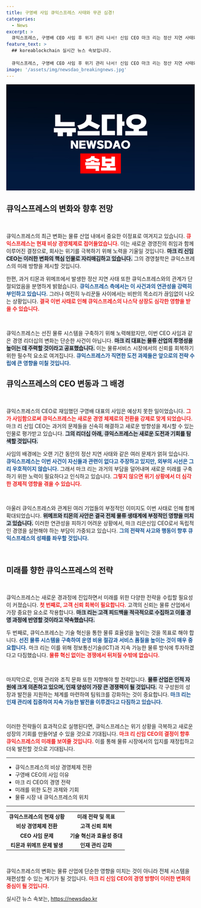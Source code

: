 ```yaml
---
title: 구영배 사임 큐익스프레스 사태와 무관 심경!
categories:
  - News
excerpt: >
  큐익스프레스, 구영배 CEO 사임 후 위기 관리 나서! 신임 CEO 마크 리는 정산 지연 사태와의 무관함을 주장하며 비상 경영체제에 돌입. 그러나 큐텐의 전략은 과연 실패의 책임을 외면하는 꼬리 자르기일까? 클릭해 진실을 파헤쳐보세요!
feature_text: >
  ## koreablockchain 실시간 뉴스 속보입니다.

  큐익스프레스, 구영배 CEO 사임 후 위기 관리 나서! 신임 CEO 마크 리는 정산 지연 사태와의 무관함을 주장하며 비상 경영체제에 돌입. 그러나 큐텐의 전략은 과연 실패의 책임을 외면하는 꼬리 자르기일까? 클릭해 진실을 파헤쳐보세요!
image: '/assets/img/newsdao_breakingnews.jpg'
---
```


<p><img src="/assets/img/newsdao_breakingnews.jpg" alt="koreablockchain 속보" /></p>

<h2 data-ke-size="size26">큐익스프레스의 변화와 향후 전망</h2>

<p data-ke-size="size16">&nbsp;</p>

<p>큐익스프레스의 최근 변화는 물류 산업 내에서 중요한 이정표로 여겨지고 있습니다. <b><span style="color: #ee2323;">큐익스프레스는 현재 비상 경영체제로 접어들었습니다.</span></b> 이는 새로운 경영진의 취임과 함께 이루어진 결정으로, 회사는 위기를 극복하기 위해 노력을 기울일 것입니다. <b><span style="background-color: #21538527;">마크 리 신임 CEO는 이러한 변화의 핵심 인물로 자리매김하고 있습니다.</span></b> 그의 경영철학은 큐익스프레스의 미래 방향을 제시할 것입니다. </p>

<p>한편, 과거 티몬과 위메프에서 발생한 정산 지연 사태 또한 큐익스프레스와의 관계가 단절되었음을 분명하게 밝혔습니다. <b><span style="color: #1a5490;">큐익스프레스 측에서는 이 사건과의 연관성을 강력히 부인하고 있습니다.</span></b> 그러나 여전히 누리꾼들 사이에서는 비판의 목소리가 끊임없이 나오는 상황입니다. <b><span style="color: #ee2323;">결국 이번 사태로 인해 큐익스프레스의 나스닥 상장도 심각한 영향을 받을 수 있습니다.</span></b></p>

<p data-ke-size="size16">&nbsp;</p>

<p>큐익스프레스는 선진 물류 시스템을 구축하기 위해 노력해왔지만, 이번 CEO 사임과 같은 경영 리더십의 변화는 단순한 사건이 아닙니다. <b><span style="background-color: #21538527;">마크 리 대표는 물류 산업의 투명성을 높이는 데 주력할 것이라고 공표했습니다.</span></b> 이는 물류서비스 시장에서의 신뢰를 회복하기 위한 필수적 요소로 여겨집니다. <b><span style="color: #1a5490;">큐익스프레스가 직면한 도전 과제들은 앞으로의 전략 수립에 큰 영향을 미칠 것입니다.</span></b> </p>

<h2 data-ke-size="size26">큐익스프레스의 CEO 변동과 그 배경</h2>

<p data-ke-size="size16">&nbsp;</p>

<p>큐익스프레스의 CEO로 재임했던 구영배 대표의 사임은 예상치 못한 일이었습니다. <b><span style="color: #ee2323;">그가 사임함으로써 큐익스프레스는 새로운 경영 체제로의 전환을 강제로 맞게 되었습니다.</span></b> 마크 리 신임 CEO는 과거의 문제들을 신속히 해결하고 새로운 방향성을 제시할 수 있는 인물로 평가받고 있습니다. <b><span style="background-color: #21538527;">그의 리더십 아래, 큐익스프레스는 새로운 도전과 기회를 탐색할 것입니다.</span></b> </p>

<p>사임의 배경에는 오랜 기간 동안의 정산 지연 사태와 같은 여러 문제가 얽혀 있습니다. <b><span style="color: #1a5490;">큐익스프레스는 이번 사건이 자신들과 관련이 없다고 주장하고 있지만, 외부의 시선은 그리 우호적이지 않습니다.</span></b> 그래서 마크 리는 과거의 부담을 덜어내며 새로운 미래를 구축하기 위한 노력이 필요하다고 인식하고 있습니다. <b><span style="color: #ee2323;">그렇지 않으면 위기 상황에서 더 심각한 경제적 영향을 겪을 수 있습니다.</span></b></p>

<p data-ke-size="size16">&nbsp;</p>

<p>아울러 큐익스프레스와 관계된 여러 기업들의 부정적인 이미지도 이번 사태로 인해 함께 확대되었습니다. <b><span style="background-color: #21538527;">위메프와 티몬의 사안은 결국 전체 물류 생태계에 부정적인 영향을 미치고 있습니다.</span></b> 이러한 연관성을 피하기 어려운 상황에서, 마크 리은신임 CEO로서 독립적인 경영을 실현해야 하는 부담이 가중되고 있습니다. <b><span style="color: #1a5490;">그의 전략적 사고와 행동이 향후 큐익스프레스의 성패를 좌우할 것입니다.</span></b></p>

<p data-ke-size="size16">&nbsp;</p>

<h2 data-ke-size="size26">미래를 향한 큐익스프레스의 전략</h2>

<p data-ke-size="size16">&nbsp;</p>

<p>큐익스프레스는 새로운 경과정에 진입하면서 미래를 위한 다양한 전략을 수립할 필요성이 커졌습니다. <b><span style="color: #ee2323;">첫 번째로, 고객 신뢰 회복이 필요합니다.</span></b> 고객의 신뢰는 물류 산업에서 가장 중요한 요소로 작용합니다. <b><span style="background-color: #21538527;">마크 리는 고객 피드백을 적극적으로 수집하고 이를 경영 과정에 반영할 것이라고 약속했습니다.</span></b> </p>

<p>두 번째로, 큐익스프레스는 기술 혁신을 통한 물류 효율성을 높이는 것을 목표로 해야 합니다. <b><span style="color: #1a5490;">선진 물류 시스템을 구축하여 운영 비용 절감과 서비스 품질을 높이는 것이 매우 중요합니다.</span></b> 마크 리는 이를 위해 정보통신기술(ICT)과 지속 가능한 물류 방식에 투자하겠다고 다짐했습니다. <b><span style="color: #ee2323;">물류 혁신 없이는 경쟁에서 뒤처질 수밖에 없습니다.</span></b></p>

<p data-ke-size="size16">&nbsp;</p>

<p>마지막으로, 인재 관리와 조직 문화 또한 지향해야 할 전략입니다. <b><span style="background-color: #21538527;">물류 산업은 인적 자원에 크게 의존하고 있으며, 인재 양성이 가장 큰 경쟁력이 될 것입니다.</span></b> 각 구성원의 성장과 발전을 지원하는 체계를 마련하여 팀워크를 강화하는 것이 중요합니다. <b><span style="color: #1a5490;">마크 리는 인재 관리에 집중하여 지속 가능한 발전을 이루겠다고 다짐하고 있습니다.</span></b></p>

<p data-ke-size="size16">&nbsp;</p>

<p>이러한 전략들이 효과적으로 실행된다면, 큐익스프레스는 위기 상황을 극복하고 새로운 성장의 기회를 만들어낼 수 있을 것으로 기대됩니다. <b><span style="color: #ee2323;">마크 리 신임 CEO의 결정이 향후 큐익스프레스의 미래를 보여줄 것입니다.</span></b> 이를 통해 물류 시장에서의 입지를 재정립하고 더욱 발전할 것으로 기대됩니다. </p>

<hr>

<ul>
  <li>큐익스프레스의 비상 경영체제 전환</li>
  <li>구영배 CEO의 사임 이유</li>
  <li>마크 리 CEO의 경영 전략</li>
  <li>미래를 위한 도전 과제와 기회</li>
  <li>물류 시장 내 큐익스프레스의 위치</li>
</ul>

<hr>

<table style="width: 100%; border-collapse: collapse;">
  <tr>
    <td style="text-align: center; height: 17px;"><b>큐익스프레스의 현재 상황</b></td>
    <td style="text-align: center; height: 17px;"><b>미래 전략 및 목표</b></td>
  </tr>
  <tr>
    <td style="text-align: center; height: 17px;"><b>비상 경영체제 전환</b></td>
    <td style="text-align: center; height: 17px;"><b>고객 신뢰 회복</b></td>
  </tr>
  <tr>
    <td style="text-align: center; height: 17px;"><b>CEO 사임 문제</b></td>
    <td style="text-align: center; height: 17px;"><b>기술 혁신과 효율성 증대</b></td>
  </tr>
  <tr>
    <td style="text-align: center; height: 17px;"><b>티몬과 위메프 문제 발생</b></td>
    <td style="text-align: center; height: 17px;"><b>인재 관리 강화</b></td>
  </tr>
</table>

<p data-ke-size="size16">&nbsp;</p> 

<p>큐익스프레스의 변화는 물류 산업에 단순한 영향을 미치는 것이 아니라 전체 시스템을 재편성할 수 있는 계기가 될 것입니다. <b><span style="color: #ee2323;">마크 리 신임 CEO의 경영 방향이 이러한 변화의 중심이 될 것입니다.</span></b></p>
실시간 뉴스 속보는, <a href="https://newsdao.kr" rel="dofollow">https://newsdao.kr</a>



